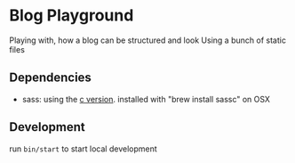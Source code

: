 # Blog Playground

Playing with, how a blog can be structured and look
Using a bunch of static files

## Dependencies

- sass: using the [c version](https://github.com/sass/sassc). installed with "brew install sassc" on OSX

## Development

run `bin/start` to start local development